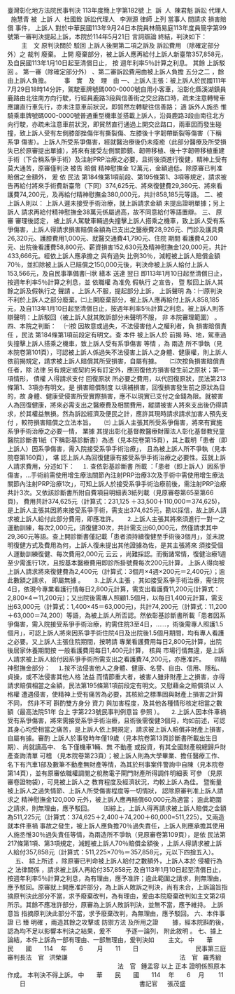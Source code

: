 臺灣彰化地方法院民事判決
113年度簡上字第182號
上  訴  人  陳君魁
訴訟
代理人
  施慧青
被  
上訴
人  杜國銓
訴訟代理人
  李淵源
律師
上列
當事人
間請求
損害賠償
事件，
上訴人
對於中華民國113年9月24日本院員林簡易庭113年度員簡字第99號第一審判決提起上訴，本院於114年5月21日
言詞辯論
終結，判決如下：
　　
主　文
原判決關於
駁回
上訴人後開第二項之訴及
訴訟費用
（除確定部分外）之
裁判
廢棄。
上開
廢棄部分，被上訴人應再給付上訴人新臺幣357,858元，及自民國113年1月10日起至清償日止，
按
週年利率5％計算之利息。
其餘
上訴駁回
。
第一審（除確定部分外）
、第二審訴訟費用由被上訴人負擔
五分之二
，餘由上訴人負擔。
　　事　實　及　理　由
一、上訴人主張：被上訴人於民國111年7月29日18時14分許，駕駛車牌號碼000-0000號自用小客車，沿彰化縣溪湖鎮員鹿路由北往南方向行駛，行經員鹿路3段與信善街之交岔路口時，疏未注意轉彎車應讓直行車先行，亦未注意車前狀況，即貿然左轉駛往信善路；
適
訴外人施丞
惟
騎乘車牌號碼000-0000號普通重型機車並搭載上訴人，沿員鹿路3段由南往北方向行駛，亦疏未注意車前狀況，即貿然直行通過上開交岔路口，兩車因而發生碰撞，致上訴人受有左側膝部挫傷伴有撕裂傷、左膝後十字韌帶斷裂等傷害（下稱
系爭
傷害）。上訴人所受系爭傷害，經就醫治療後仍未痊癒（此部分醫療及所受損失已於原審提出單據），將來有接受左側關節鏡、韌帶移植、後十字韌帶移植重建手術（下合稱系爭手術）及注射PRP治療之必要，且術後須進行復健，精神上受有莫大通苦，原審僅判決
被告
賠償
精神慰撫金
12萬元，金額過低。除原審已判准賠償之金額外，
爰
依
民法
第184條第1項前段、第195條第1、3項等規定，請求被告再給付將來手術費新臺幣（下同）374,625元、將來復健費29,360元、將來看護費74,200元，及再給付精神慰撫金380,000元，共計858,185元等語。
二、被上訴人則以：
上訴人遲未接受手術治療，就上訴請求金額
未提出證明單據；另上訴人
請求再給付精神慰撫金38萬元係屬過高，故不同意給付等語置辯。
三、
原審
審理後認定，
被上訴人駕駛車輛過失撞擊上訴人搭乘之機車，致上訴人受有系爭傷害，上訴人得請求損害賠償金額為已支出之醫療費28,926元、門診及護具費26,320元、護膝費用1,000元、就醫交通費41,790元、住院
期間
看護費4,200元、出院後看護費58,800元、薪資損害152,630元及精神慰撫金120,000元，共計433,666元。經依上訴人應承擔之
與有過失
比例30％，減輕被上訴人賠償金額70％，並扣除被上訴人已賠償之150,000元後，判決命被上訴人給付上訴人153,566元，及自民事準備書㈠狀
繕本
送達
翌日
即113年1月10日起至清償日止，按週年利率5％計算之利息，並
依職權
為准免
假執行
之宣告，
暨
駁回上訴人其餘之訴及假執行之
聲請
。上訴人不服，提起部分上訴，
上訴聲明
為：㈠原判決不利於上訴人之部分廢棄。㈡上開廢棄部分，被上訴人應再給付上訴人858,185元，及自113年1月10日起至清償日止，按週年利率5％計算之利息。被上訴人則答辯聲明：上訴駁回（被上訴人就其敗訴部分未聲明不服，
非
本院審理範圍）
。
四、本院之判斷：
　㈠按
因故意或過失，不法侵害他人之權利者，負
損害賠償責任
，民法
第184條第1項前段定有明文。查
本件
被上訴人於
前揭
時、地，駕車過失撞擊上訴人搭乘之機車，致上訴人受有系爭傷害
等情
，為
兩造
所不爭執（見本院卷第101頁），可認被上訴人係過失不法侵害上訴人之身體、健康權，則上訴人依前揭規定，請求被上訴人賠償其所受損害，自屬有據。
　
㈡次按負損害賠償責任者，除
法律
另有規定或契約另有訂定外，應回復他方損害發生前之原狀；第一項情形，
債權
人得請求支付
回復原狀
所必要之費用，以代回復原狀，民法第213條第1、3項亦有明文。是
損害賠償制度
以填補損害，回復損害發生前之原狀為目的，故
身體、健康受侵害所受實際損害，應不以現實已支付之金錢為限。就被害人為回復健康，將來必需支出之醫療費及相關費用，縱謂被害人將來支出後仍得請求，於其權益無損。然為訴訟經濟及便民之計，應許其現時請求請求加害人預先支付
，較符損害賠償之立法本旨。
　
㈢
上訴人主張其所受系爭傷害，將來有實施系爭手術治療之必要一情，
業據
其提出彰化基督教醫療財團法人彰化基督教兒童醫院診斷書1紙（下稱彰基診斷書）為憑（見本院卷第15頁），其上載明「患者（即上訴人）因系爭傷害，需入院接受系爭手術治療」，
且為被上訴人所不爭執（見本院卷第160頁），
堪
認上訴人為回復健康有接受系爭手術治療之必要性。茲就上訴人請求費用，分述如下：
　⒈
查依彰基診斷書
所載
：「患者（即上訴人）因系爭傷害，…手術前需使用增生療法關節內注射PRP治療3次及手術中需使用增生療法關節內注射PRP治療1次」，可知上訴人於接受系爭手術治療前後，需注射PRP治療共計3次。又依該診斷書所附自費項目明細表3紙列載（見原審卷第65至第66頁)，
費用共計374,625元（計算式：231,125
＋33,500＋110,000＝374,625)，是上訴人主張其因將來接受系爭手術，需支出374,625元，勘以採信，故上訴人請求被上訴人給付此部分費用，即應准許。
　
⒉上訴人主張其將來須進行一對一之運動訓練，每次2,000元，須復健30次，共計需支出60,000元，然僅請求其中29,360元等語。查上開診斷書僅記載「患者須持續復健至手術後3個月」，並未說明復健方式及費用為何，上訴人復未提出其他證據為佐，是其主張將來
須接受個人運動訓練復健、每次費用2,000元
云云
，尚難採認。而衡諸常情，復健治療1週至少需進行1次，且按基本醫療費用即診所掛號費每次200元計算，
上訴人得向被上訴人請求將來復健費為2,400元（計算式：3個月×4週×200元＝2,400元）；逾此數額之請求，
即屬無據
。
　
⒊上訴人主張
，其如接受系爭手術治療，需住院4日，依現今專業看護行情每日2,800元計算，需支出看護費11,200元(計算式：2,800×4＝11,200元)；又出院後需專人照顧1.5個月，以每日1,400元計算，需支出63,000元（計算式：1,400×45＝63,000元)，共計74,200元（計算式：11,200＋63,000＝74,200）等語，為被上訴人所否認。然依彰基診斷書所載「患者因系爭傷害，需入院接受系爭手術治療，約需住院3至4日，……，術後需專人照護1.5個月」，可認上訴人將來因系爭手術住院4日及出院後1.5個月期間，均有專人看護之必要。又上訴人主張住院期間，按聘請
專業看護費用每日2,800元計算，出院後居家休養期間按
一般看護費用每日1,400元計算，
核與
市場行情無違，是上訴人請求被上訴人給付因系爭手術所需支出之看護費74,200元，亦應准許。 
　㈣精神慰撫金部分：
　⒈按不法侵害他人之身體、健康、名譽、自由、信用、隱私、貞操，或不法侵害其他人格
法益
而情節重大者，被害人雖非財產上之損害，亦得請求賠償相當之金額，民法第195條第1項前段定有明文。又慰藉金之賠償須以
人格權
遭遇侵害，使精神上受有痛苦為必要，其核給之標準固與財產上損害之計算不同，
然非不可
斟酌雙方身分
資力
與加害程度，及其他各種情形核定相當之數額（最高法院51年
台上
字第223號民事判例意旨
參照
）。
　⒉上訴人因本件車禍受有系爭傷害，將來需接受系爭手術治療，且術後需復健3個月，均如前述，可認其身心均受相當之痛苦，是上訴人依上開規定，請求被上訴人賠償非財產上損害，自屬有據。審酌
上訴人於事發時年僅19歲（見本院卷第13頁診斷書所載出生日期）、尚就讀高中、
名下僅機車1輛、無
不動產
或投資，有其全國財產稅總歸戶財產查詢清單
可稽
（見本院卷第23頁）；被上訴人則為大學畢業、擔任醫療工作、名下有汽車1部及數筆不動產無財產等情，為其於刑事案件警詢中自陳（見本院卷第14頁），並有原審依職權調閱之稅務電子閘門財產所得調件明細表
可參
（見原審卷證物袋），可見被上訴人之
教育程度及經濟狀況，均較上訴人為佳。
暨衡量被上訴人之過失情節、上訴人所受傷害程度等一切情狀，
認除原審判准上訴人請求之
精神慰撫金120,000
元外，被上訴人應再賠償60,000元為適當；
逾此範圍
之請求，則無理由，應予駁回。　
　㈤綜上，上訴人得再請求被上訴人賠償之金額為511,225元（計算式：374,625＋2,400＋74,200＋60,000=511,225）。又兩造就本件車禍
事故之發生，被上訴人應負擔70％過失責任，上訴人則應承擔其使用人施丞惟30％過失責任等情，為兩造所不爭執（見原審卷第109頁），是依
民法第217條第1項、第3項規定，減輕被上訴人70％賠償金額後
，上訴人得請求被上訴人給付357,858元（計算式：511,225×70％＝357,858元，元以下四捨五入）。
　
五、
綜上所述
，除原審已判命被上訴人給付之數額外，上訴人本於
侵權行為
之
法律關係
，請求被上訴人再給付357,858元
及自113年1月10日起至清償日止，按週年利率5％計算之利息，為有理由，應予准許；逾此範圍之請求，則無理由，應予駁回。原審就上開應准許部分，為上訴人敗訴之判決，尚有未合，上訴論旨指摘原判決此部分不當，求予廢棄改判，為有理由，爰由本院廢棄改判如主文第2項所示。其餘不應准許部分，原審為上訴人敗訴判決，並無不當，應予維持。
上訴意旨
指摘原判決此部分不當，求予廢棄改判，為無理由，應予駁回。
六、本件事證
已
臻
明確
，兩造其餘之攻擊或
防禦方法
及所用之證
　　據，經本院斟酌後，認為均不足以影響本判決之結果，爰不
　　予逐一論列，
附此敘明
。
七、據上論結，本件上訴為一部有理由、一部無理由，爰判決如
　　主文。
中　　華　　民　　國　　114 　年　　6 　　月　　11　　日
　　　　　　　　　民事第三庭　審判長法　官  
洪榮謙
　　　　　　　　　　　　　　　　　　法　官  
羅秀緞
　　　　　　　　　　　　　　　　　　法　官  
鍾孟容
以上
正本
證明係照原本作成。
本判決不得上訴。
中　　華　　民　　國　　114 　年　　6 　月　　 11 　　日
　　　　　　　　　　　　　　　　　　
書記官
　 張茂盛